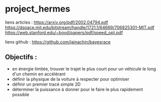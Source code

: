 # project_hermes

liens articles :
https://arxiv.org/pdf/2002.04794.pdf
https://dspace.mit.edu/bitstream/handle/1721.1/64669/706825301-MIT.pdf
https://web.stanford.edu/~boyd/papers/pdf/speed_opt.pdf

liens github : 
https://github.com/jainachin/bayesrace


## Objectifs :

- en énergie limitée, trouver le trajet le plus court pour un véhicule le long d'un chemin en accélérant
- définir la physique de la voiture à respecter pour optimiser
- définir un premier tracé simple 2D
- déterminer la puissance à donner pour le faire le plus rapidement possible

